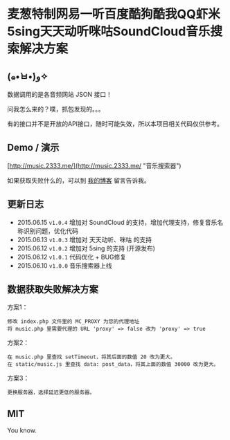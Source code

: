 # 麦葱特制网易一听百度酷狗酷我QQ虾米5sing天天动听咪咕SoundCloud音乐搜索解决方案

## (๑•̀ㅂ•́)و✧

数据调用的是各音频网站 JSON 接口！

问我怎么来的？噗，抓包发现的。。。

有的接口并不是开放的API接口，随时可能失效，所以本项目相关代码仅供参考。

## Demo / 演示

[http://music.2333.me/](http://music.2333.me/ "音乐搜索器")

如果获取失败什么的，可以到 [我的博客](http://www.yuxiaoxi.com/guestbook#respond) 留言告诉我。

## 更新日志

 - 2015.06.15 `v1.0.4` 增加对 SoundCloud 的支持，增加代理支持，修复音乐名称识别问题，优化代码
 - 2015.06.13 `v1.0.3` 增加对 天天动听、咪咕 的支持
 - 2015.06.12 `v1.0.2` 增加对 5sing 的支持 (开源发布)
 - 2015.06.12 `v1.0.1` 代码优化 + BUG修复
 - 2015.06.10 `v1.0.0` 音乐搜索器上线

## 数据获取失败解决方案

方案1：
```
修改 index.php 文件里的 MC_PROXY 为您的代理地址
将 music.php 里需要代理的 URL 'proxy' => false 改为 'proxy' => true 
```
方案2：
```
在 music.php 里查找 setTimeout，将其后面的数值 20 改为更大。
在 static/music.js 里查找 data: post_data，将其上面的数值 30000 改为更大。
```
方案3：
```
更换服务器，选择延迟更低的服务器。
```

## MIT

You know.
